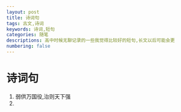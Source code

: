 ```yaml
---
layout: post
title: 诗词句
tags: 古文,诗词
keywords: 诗词,短句
categories: 随笔
descriptions: 高中时候无聊记录的一些我觉得比较好的短句,长文以后可能会更
numbering: false
---
```


# 诗词句

1. 弱供万国役,治则天下强
2. 